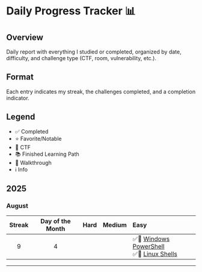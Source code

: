 # Daily Progress Tracker 📊

## Overview
Daily report with everything I studied or completed, organized by date, difficulty, and challenge type (CTF, room, vulnerability, etc.).

## Format
Each entry indicates my streak, the challenges completed, and a completion indicator.

## Legend
- ✅ Completed
- ⭐ Favorite/Notable
- 🚩 CTF
- 📚 Finished Learning Path
- 🔗 Walkthrough
- ℹ️ Info


## 2025

### August

|Streak |Day of the Month      |Hard                                |Medium                                             | Easy                                             |
|:-----:|:--------:|:-----------------------------------|:--------------------------------------------------|:-------------------------------------------------|
|9    |4         ||| ✅🔗 [Windows PowerShell](https://github.com/TomazMPP/TryHackMe/blob/main/Rooms/Easy/%F0%9F%94%97%20Windows%20PowerShell.md) <br /> ✅🔗 [Linux Shells](https://github.com/TomazMPP/TryHackMe/blob/main/Rooms/Easy/%F0%9F%94%97%20Linux%20Shells.md) <br />  |



---

